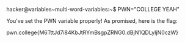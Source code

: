 hacker@variables~multi-word-variables:~$ PWN="COLLEGE YEAH"

You've set the PWN variable properly! As promised, here is the flag:

pwn.college{M6TttJd7i84KbJtRYmBsgpZRNG0.dBjN1QDLyIjN0czW}

